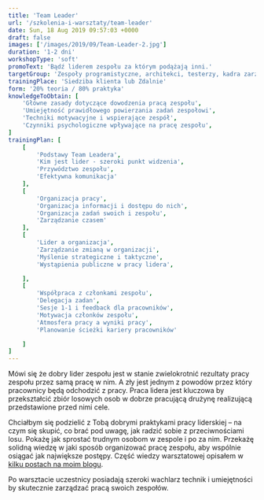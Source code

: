 ```yaml
---
title: 'Team Leader'
url: '/szkolenia-i-warsztaty/team-leader'
date: Sun, 18 Aug 2019 09:57:03 +0000
draft: false
images: ['/images/2019/09/Team-Leader-2.jpg']
duration: '1-2 dni'
workshopType: 'soft'
promoText: 'Bądź liderem zespołu za którym podążają inni.'
targetGroup: 'Zespoły programistyczne, architekci, testerzy, kadra zarządzająca'
trainingPlace: 'Siedziba klienta lub Zdalnie'
form: '20% teoria / 80% praktyka'
knowledgeToObtain: [
    'Główne zasady dotyczące dowodzenia pracą zespołu',
    'Umiejętność prawidłowego powierzania zadań zespołowi',
    'Techniki motywacyjne i wspierające zespół',
    'Czynniki psychologiczne wpływające na pracę zespołu',
]
trainingPlan: [
    [
        'Podstawy Team Leadera',
        'Kim jest lider - szeroki punkt widzenia',
        'Przywództwo zespołu',
        'Efektywna komunikacja'
    ],
    [
        'Organizacja pracy',
        'Organizacja informacji i dostępu do nich',
        'Organizacja zadań swoich i zespołu',
        'Zarządzanie czasem'
    ],
    [
        'Lider a organizacja',
        'Zarządzanie zmianą w organizacji',
        'Myślenie strategiczne i taktyczne',
        'Wystąpienia publiczne w pracy lidera',

    ],
    [
        'Współpraca z członkami zespołu',
        'Delegacja zadan',
        'Sesje 1-1 i feedback dla pracowników',
        'Motywacja członków zespołu',
        'Atmosfera pracy a wyniki pracy',
        'Planowanie ścieżki kariery pracowników'

    ]
]
---
```


Mówi się że dobry lider zespołu jest w stanie zwielokrotnić rezultaty pracy zespołu przez samą pracę w nim. A zły jest jednym z powodów przez który pracownicy będą odchodzić z pracy. Praca lidera jest kluczowa by przekształcić zbiór losowych osob w dobrze pracującą drużynę realizującą przedstawione przed nimi cele.

Chciałbym się podzielić z Tobą dobrymi praktykami pracy liderskiej – na czym się skupić, co brać pod uwagę, jak radzić sobie z przeciwnościami losu. Pokażę jak sprostać trudnym osobom w zespole i po za nim. Przekażę solidną wiedzę w jaki sposób organizować pracę zespołu, aby wspólnie osiągać jak największe postępy. Część wiedzy warsztatowej opisałem w [kilku postach na moim blogu](/2018/05/17/porady-dla-team-leadera-podsumowanie/).

Po warsztacie uczestnicy posiadają szeroki wachlarz technik i umiejętności by skutecznie zarządzać pracą swoich zespołów.